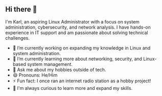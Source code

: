 ## Hi there 👋

I'm Karl, an aspiring Linux Administrator with a focus on system administration, cybersecurity, and network analysis. I have hands-on experience in IT support and am passionate about solving technical challenges.

- 🔭 I’m currently working on expanding my knowledge in Linux and system administration.
- 🌱 I’m currently learning more about networking, security, and Linux-based system management.
- 💬 Ask me about my hobbies outside of tech.
- 😄 Pronouns: He/Him
- ⚡ Fun fact: I once ran an internet radio station as a hobby project!
- 🤔 I'm always curious to learn more and expand my skills.

